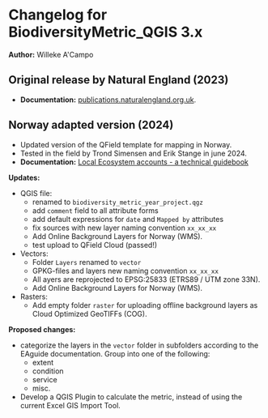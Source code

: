 # Changelog for BiodiversityMetric_QGIS 3.x

**Author:** Willeke A'Campo

## Original release by Natural England  (2023)

- **Documentation:** [publications.naturalengland.org.uk](https://publications.naturalengland.org.uk/publication/6049804846366720).

## Norway adapted version (2024)

- Updated version of the QField template for mapping in Norway. 
- Tested in the field by Trond Simensen and Erik Stange in june 2024.
- **Documentation:** [Local Ecosystem accounts - a technical guidebook](https://ninanor.github.io/EAguide/data-collection/field-surveys/field-surveys.html)

**Updates:**
- QGIS file:
    - renamed to `biodiversity_metric_year_project.qgz`
    - add `comment` field to all attribute forms
    - add default expressions for `date` and `Mapped by` attributes
    - fix sources with new layer naming convention `xx_xx_xx`
    - Add Online Background Layers for Norway (WMS). 
    - test upload to QField Cloud (passed!)
- Vectors:
    - Folder `Layers` renamed to `vector`
    - GPKG-files and layers new naming convention `xx_xx_xx`
    - All ayers are reprojected to EPSG:25833 (ETRS89 / UTM zone 33N).
    - Add Online Background Layers for Norway (WMS).
- Rasters:
    - Add empty folder `raster` for uploading offline background layers as Cloud Optimized GeoTIFFs (COG).

**Proposed changes:**
- categorize the layers in the `vector` folder in subfolders according to the EAguide documentation. Group into one of the following:
    - extent
    - condition
    - service
    - misc. 
- Develop a QGIS Plugin to calculate the metric, instead of using the current Excel GIS Import Tool. 
